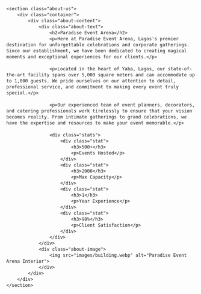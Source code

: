 <!-- About Us Section -->
    <section class="about-us">
        <div class="container">
            <div class="about-content">
                <div class="about-text">
                    <h2>Paradise Event Arena</h2>
                    <p>Here at Paradise Event Arena, Lagos's premier destination for unforgettable celebrations and corporate gatherings. Since our establishment, we have been dedicated to creating magical moments and exceptional experiences for our clients.</p>
                    
                    <p>Located in the heart of Yaba, Lagos, our state-of-the-art facility spans over 5,000 square meters and can accommodate up to 1,000 guests. We pride ourselves on our attention to detail, professional service, and commitment to making every event truly special.</p>
                    
                    <p>Our experienced team of event planners, decorators, and catering professionals work tirelessly to ensure that your vision becomes reality. From intimate gatherings to grand celebrations, we have the expertise and resources to make your event memorable.</p>
                    
                    <div class="stats">
                        <div class="stat">
                            <h3>500+</h3>
                            <p>Events Hosted</p>
                        </div>
                        <div class="stat">
                            <h3>2000</h3>
                            <p>Max Capacity</p>
                        </div>
                        <div class="stat">
                            <h3>1</h3>
                            <p>Year Experience</p>
                        </div>
                        <div class="stat">
                            <h3>98%</h3>
                            <p>Client Satisfaction</p>
                        </div>
                    </div>
                </div>
                <div class="about-image">
                    <img src="images/building.webp" alt="Paradise Event Arena Interior">
                </div>
            </div>
        </div>
    </section>
